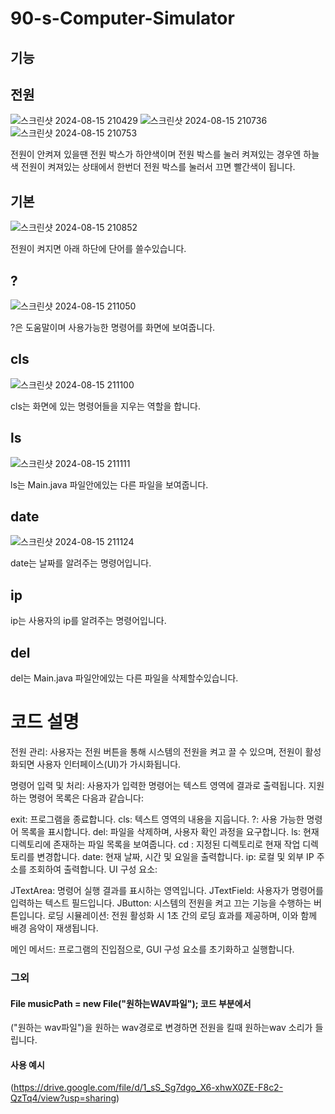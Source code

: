# 90-s-Computer-Simulator

## 기능


## 전원 


![스크린샷 2024-08-15 210429](https://github.com/user-attachments/assets/c61b89ad-31c5-4166-aeef-e02bb3f701cf)
![스크린샷 2024-08-15 210736](https://github.com/user-attachments/assets/2f3df718-8297-4e12-ba33-5273c528878a)
![스크린샷 2024-08-15 210753](https://github.com/user-attachments/assets/d4bd22ba-63d9-44e1-a95b-0570a33b789f)


전원이 안켜져 있을땐 전원 박스가 하얀색이며 
전원 박스를 눌러 켜져있는 경우엔 하늘색
전원이 켜져있는 상태에서 한번더 전원 박스를 눌러서 끄면 빨간색이 됩니다.

## 기본    

![스크린샷 2024-08-15 210852](https://github.com/user-attachments/assets/7f1711d2-a4fd-484f-81dc-1acc98ab26b5)


전원이 켜지면 아래 하단에 단어를 쓸수있습니다.


## ?


![스크린샷 2024-08-15 211050](https://github.com/user-attachments/assets/58ed65ab-4ba6-41c7-a62a-4f1099d25409)


?은 도움말이며 사용가능한 명령어를 화면에 보여줍니다.

## cls

![스크린샷 2024-08-15 211100](https://github.com/user-attachments/assets/00896ff9-4ce2-4db2-8a77-864c49f024a6)


cls는 화면에 있는 명령어들을 지우는 역할을 합니다.

## ls
![스크린샷 2024-08-15 211111](https://github.com/user-attachments/assets/e604cef7-70a5-4cee-b97f-da607035dc7a)


ls는 Main.java 파일안에있는 다른 파일을 보여줍니다.

## date
![스크린샷 2024-08-15 211124](https://github.com/user-attachments/assets/9c5afe5f-ec2f-416b-8f51-99b9d4a1ed1c)

date는 날짜를 알려주는 명령어입니다.

## ip

ip는 사용자의 ip를 알려주는 명령어입니다.

## del

del는  Main.java 파일안에있는 다른 파일을 삭제할수있습니다.


# 코드 설명
전원 관리: 사용자는 전원 버튼을 통해 시스템의 전원을 켜고 끌 수 있으며, 전원이 활성화되면 사용자 인터페이스(UI)가 가시화됩니다.

명령어 입력 및 처리: 사용자가 입력한 명령어는 텍스트 영역에 결과로 출력됩니다. 지원하는 명령어 목록은 다음과 같습니다:

exit: 프로그램을 종료합니다.
cls: 텍스트 영역의 내용을 지웁니다.
?: 사용 가능한 명령어 목록을 표시합니다.
del: 파일을 삭제하며, 사용자 확인 과정을 요구합니다.
ls: 현재 디렉토리에 존재하는 파일 목록을 보여줍니다.
cd <directory>: 지정된 디렉토리로 현재 작업 디렉토리를 변경합니다.
date: 현재 날짜, 시간 및 요일을 출력합니다.
ip: 로컬 및 외부 IP 주소를 조회하여 출력합니다.
UI 구성 요소:

JTextArea: 명령어 실행 결과를 표시하는 영역입니다.
JTextField: 사용자가 명령어를 입력하는 텍스트 필드입니다.
JButton: 시스템의 전원을 켜고 끄는 기능을 수행하는 버튼입니다.
로딩 시뮬레이션: 전원 활성화 시 1초 간의 로딩 효과를 제공하며, 이와 함께 배경 음악이 재생됩니다.

메인 메서드: 프로그램의 진입점으로, GUI 구성 요소를 초기화하고 실행합니다.


###       그외

 #### File musicPath = new File("원하는WAV파일"); 코드 부분에서 
("원하는 wav파일")을 원하는 wav경로로 변경하면 전원을 킬때 원하는wav 소리가 들립니다.

#### 사용 예시 
(https://drive.google.com/file/d/1_sS_Sg7dgo_X6-xhwX0ZE-F8c2-QzTq4/view?usp=sharing)
